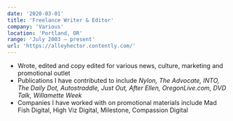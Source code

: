 ```yaml
---
date: '2020-03-01'
title: 'Freelance Writer & Editor'
company: 'Various'
location: 'Portland, OR'
range: 'July 2003 – present'
url: 'https://alleyhector.contently.com/'
---
```


- Wrote, edited and copy edited for various news, culture, marketing and promotional outlet
- Publications I have contributed to include <em>Nylon, The Advocate, INTO, The Daily Dot,
Autostraddle, Just Out, After Ellen, OregonLive.com, DVD Talk, Willamette Week</em>
- Companies I have worked with on promotional materials include Mad Fish Digital, High Viz Digital, Milestone, Compassion Digital
